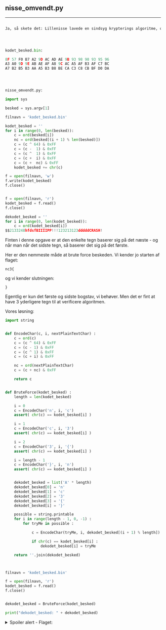 ## nisse_omvendt.py
<hr>

```python

Ja, så skete det: Lillenisse lavede en sindsyg krypterings algoritme, og var SÅ stolt. Dejligt for ham. Men pludselig skete det, der bare ikke må ske: Hans computer crashede imens han ændrede i koden! Hans dekryptering er væk!! For altid?!




kodet_besked.bin:

8F 57 F0 B7 A2 9D AC AD AE 9B 93 98 98 93 95 96
A3 A0 9D 9E AB AE AF A8 9C AC A5 AF B3 AF C7 BC
A7 B2 B5 B3 AA A5 B3 B8 BE CA C3 C8 CB BF D0 DA




nisse_omvendt.py:

import sys

besked = sys.argv[1]

filnavn = 'kodet_besked.bin'

kodet_besked = ''
for i in range(0, len(besked)):
    c = ord(besked[i])
    nc = ord(besked[(i + 1) % len(besked)])
    c = (c ^ 64) & 0xFF
    c = (c -  1) & 0xFF
    c = (c ^  1) & 0xFF
    c = (c +  i) & 0xFF
    c = (c +  nc) & 0xFF
    kodet_besked += chr(c)

f = open(filnavn, 'w')
f.write(kodet_besked)
f.close()


f = open(filnavn, 'r')
kodet_besked = f.read()
f.close()

dekodet_besked = ''
for i in range(0, len(kodet_besked)):
    c = ord(kodet_besked[i])
$$2133248hfdsfBIIIIPP!!!123213123dddddCRASH!
````

Finten i denne opgave er at den enkelte tegn baserer sig på det næste - og når man når det sidste tegn, så baserer det sig på det første.

Her er den nemmeste måde at brute force beskeden. Vi kender jo starten af flaget:

```text
nc3{
```

og vi kender slutningen:

```text
}
```

Egentlig er kun det første og sidste bogstav, vi behøver. Men det er fint at have 3 yderligere tegn til at verificere algoritmen.

Vores løsning:

```python
import string


def EncodeChar(c, i, nextPlainTextChar) :
    c = ord(c)
    c = (c ^ 64) & 0xFF
    c = (c - 1) & 0xFF
    c = (c ^ 1) & 0xFF
    c = (c + i) & 0xFF

    nc = ord(nextPlainTextChar)
    c = (c + nc) & 0xFF

    return c


def BruteForce(kodet_besked) :
    length = len(kodet_besked)

    i = 0
    c = EncodeChar('n', i, 'c')
    assert( chr(c) == kodet_besked[i] )

    i = 1
    c = EncodeChar('c', i, '3')
    assert( chr(c) == kodet_besked[i] )

    i = 2
    c = EncodeChar('3', i, '{')
    assert( chr(c) == kodet_besked[i] )

    i = length - 1
    c = EncodeChar('}', i, 'n')
    assert( chr(c) == kodet_besked[i] )


    dekodet_besked = list('A' * length)
    dekodet_besked[0] = 'n'
    dekodet_besked[1] = 'c'
    dekodet_besked[2] = '3'
    dekodet_besked[3] = '{'
    dekodet_besked[i] = '}'

    possible = string.printable
    for i in range(length - 1, 0, -1) :
        for tryMe in possible :

            c = EncodeChar(tryMe, i, dekodet_besked[(i + 1) % length])

            if chr(c) == kodet_besked[i] :
                dekodet_besked[i] = tryMe

    return ''.join(dekodet_besked)



filnavn = 'kodet_besked.bin'

f = open(filnavn, 'r')
kodet_besked = f.read()
f.close()


dekodet_besked = BruteForce(kodet_besked)

print("dekodet_besked: " + dekodet_besked)
```

<details>
<summary>Spoiler alert - Flaget:</summary>
nc3{yessss_jeg_har_lavet_en_ubrydelig_algoritme}
</details>